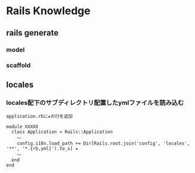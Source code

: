 # Rails Knowledge

## rails generate

### model

### scaffold

## locales

### locales配下のサブディレクトリ配置したymlファイルを読み込む

```
application.rbに★の行を追加

module XXXXX
  class Application < Rails::Application
    ～
    config.i18n.load_path += Dir[Rails.root.join('config', 'locales', '**', '*.{rb,yml}').to_s] ★
    ～
  end
end
```
